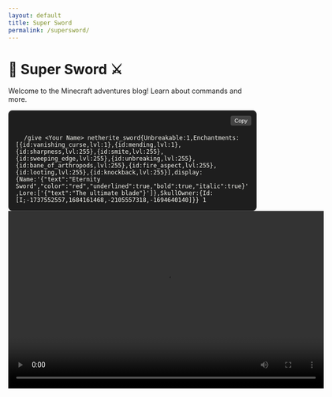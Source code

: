 ```yaml
---
layout: default
title: Super Sword
permalink: /supersword/
---
```


<h1>🧱 Super Sword ⚔️</h1>
<p>Welcome to the Minecraft adventures blog! Learn about commands and more.</p>

<div style="position: relative; background: #1e1e1e; padding: 1em; border-radius: 8px; font-family: monospace; white-space: pre-wrap; word-wrap: break-word; color: #f8f8f2; border: 1px solid #444;">
  <button onclick="copyCode()" style="position: absolute; top: 10px; right: 10px; padding: 4px 8px; font-size: 0.8em; background: #444; color: #fff; border: none; border-radius: 4px; cursor: pointer;">Copy</button>
  <code id="command-block">/give &lt;Your Name&gt; netherite_sword{Unbreakable:1,Enchantments:[{id:vanishing_curse,lvl:1},{id:mending,lvl:1},{id:sharpness,lvl:255},{id:smite,lvl:255},{id:sweeping_edge,lvl:255},{id:unbreaking,lvl:255},{id:bane_of_arthropods,lvl:255},{id:fire_aspect,lvl:255},{id:looting,lvl:255},{id:knockback,lvl:255}],display:{Name:'{"text":"Eternity Sword","color":"red","underlined":true,"bold":true,"italic":true}',Lore:['{"text":"The ultimate blade"}']},SkullOwner:{Id:[I;-1737552557,1684161468,-2105557318,-1694640140]}} 1</code>
</div>

<script>
function copyCode() {
  const code = document.getElementById("command-block").innerText;
  navigator.clipboard.writeText(code).then(() => alert("Copied!"));
}
</script>

<video width="640" height="360" controls>
  <source src="/assets/videos/door.mp4" type="video/mp4">
  Your browser does not support the video tag.
</video>

